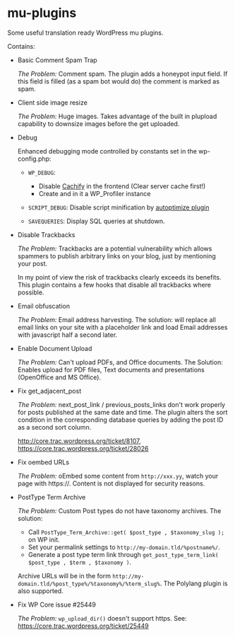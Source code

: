 mu-plugins
==========

Some useful translation ready WordPress mu plugins.

Contains:

*   Basic Comment Spam Trap
   
    *The Problem:* Comment spam. The plugin adds a honeypot input field. If this field is 
    filled (as a spam bot would do) the comment is marked as spam.

*   Client side image resize
   
    *The Problem:* Huge images. Takes advantage of the built in plupload capability to 
    downsize images before the get uploaded.

*   Debug
    
    Enhanced debugging mode controlled by constants set in the wp-config.php:
    
    *	`WP_DEBUG`: 
    	*	Disable [Cachify](https://wordpress.org/plugins/cachify/) in the frontend (Clear server cache first!)
    	*	Create and in it a WP_Profiler instance

    *	`SCRIPT_DEBUG`: Disable script minification by [autoptimize plugin](https://wordpress.org/plugins/autoptimize/)
    
    *	`SAVEQUERIES`: Display SQL queries at shutdown.

*   Disable Trackbacks
   
    *The Problem:* Trackbacks are a potential vulnerability which allows spammers to 
    publish arbitrary links on your blog, just by mentioning your post.
    
    In my point of view the risk of trackbacks clearly exceeds its benefits. This plugin 
    contains a few hooks that disable all trackbacks where possible.

*   Email obfuscation
   
    *The Problem:* Email address harvesting. The solution: will replace all email links on 
    your site with a placeholder link and load Email addresses with javascript half a second 
    later.
  
*   Enable Document Upload
   
    *The Problem:* Can't upload PDFs, and Office documents. The Solution: Enables upload 
    for PDF files, Text documents and presentations (OpenOffice and MS Office).
    
*   Fix get_adjacent_post
   
    *The Problem:* next_post_link / previous_posts_links don't work properly for posts 
    published at the same date and time. The plugin alters the sort condition in the 
    corresponding database queries by adding the post ID as a second sort column.
    
    http://core.trac.wordpress.org/ticket/8107, https://core.trac.wordpress.org/ticket/28026
  
*   Fix oembed URLs
   
    *The Problem:* oEmbed some content from `http://xxx.yy`, watch your page with 
    https://. Content is not displayed for security reasons. 

*	PostType Term Archive
    
    *The Problem:* Custom Post types do not have taxonomy archives. The solution: 

    *  Call `PostType_Term_Archive::get( $post_type , $taxonomy_slug );` on WP init. 
    *  Set your permalink settings to `http://my-domain.tld/%postname%/`.
    *  Generate a post type term link through `get_post_type_term_link( $post_type , $term , $taxonomy )`.

    Archive URLs will be in the form `http://my-domain.tld/%post_type%/%taxonomy%/%term_slug%`.
    The Polylang plugin is also supported.
    
*	Fix WP Core issue #25449
	
	*The Problem:* `wp_upload_dir()` doesn't support https. See: https://core.trac.wordpress.org/ticket/25449
